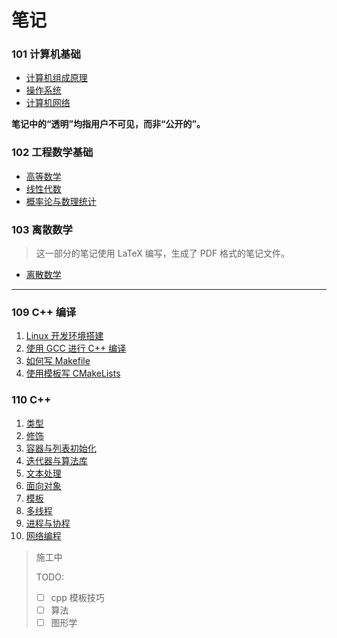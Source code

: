 # 笔记


### 101 计算机基础

* [计算机组成原理](./101-计算机基础/计算机组成原理)
* [操作系统](101-计算机基础/操作系统)
* [计算机网络](101-计算机基础/计算机网络)

**笔记中的“透明”均指用户不可见，而非“公开的”。**


### 102 工程数学基础

* [高等数学](./102-工程数学基础/高等数学)
* [线性代数](./102-工程数学基础/线性代数)
* [概率论与数理统计](./102-工程数学基础/概率论与数理统计)


### 103 离散数学

> 这一部分的笔记使用 LaTeX 编写，生成了 PDF 格式的笔记文件。

* [离散数学](./103-离散数学/discrete-mathematics.pdf)


---


### 109 C++ 编译

1. [Linux 开发环境搭建](./109-CPP编译环境/1-Linux-开发环境搭建.md)
2. [使用 GCC 进行 C++ 编译](./109-CPP编译环境/2-CPP-编译.md)
3. [如何写 Makefile](./109-CPP编译环境/3-如何写-Makefile.md)
4. [使用模板写 CMakeLists](109-CPP编译环境/4-CMakeLists-模板.md)


### 110 C++

1. [类型](./110-CPP/CC1-类型.md)
2. [修饰](./110-CPP/CC2-修饰.md)
3. [容器与列表初始化](./110-CPP/CC3-容器与列表初始化.md)
4. [迭代器与算法库](./110-CPP/CC4-迭代器与算法库.md)
5. [文本处理](./110-CPP/CC5-字符串、正则表达式与IO.md)
6. [面向对象](./110-CPP/CC6-面向对象.md)
7. [模板](./110-CPP/CC7-模板.md)
8. [多线程](./110-CPP/CC8-并发-多线程.md)
9. [进程与协程](./110-CPP/CC9-进程与协程.md)
10. [网络编程](./110-CPP/CC10-网络编程.md)


> 施工中
>
> TODO:
> - [ ] cpp 模板技巧
> - [ ] 算法
> - [ ] 图形学